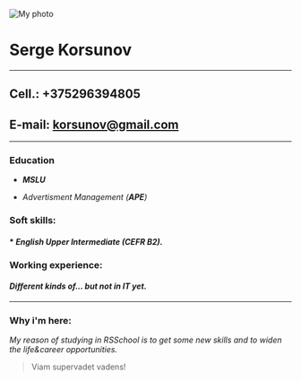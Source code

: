 ![ My photo ](/assets/images/DSC_0329.png)
# Serge Korsunov

***

## Cell.: +375296394805

## E-mail: korsunov@gmail.com

***


### **Education**

* _**MSLU**_

* _Advertisment Management (**APE**)_

### **Soft skills:**

#### * _English Upper Intermediate (CEFR B2)._

### **Working experience:**

#### _Different kinds of... but not in IT yet._

***

### **Why i'm here:**

 _My reason of studying in RSSchool is to get some new skills and to widen the life&career opportunities._
 >Viam supervadet vadens!
